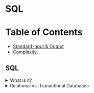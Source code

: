 # SQL

# Table of Contents
* [Standard Input & Output](Standard-Input-&-Output)
* [Complexity](complexity)

## SQL
<details><summary>What is it?</summary>
<p>
<li> Sturctured Query Language - language for structured database management and data manipulation
<li>Used to (1) read and retrieve data, (2) write data, and (3) update data
</p>
</details>

<details><summary>Relational vs. Tranactional Databases</summary>
<p>
<table style="width:100%">
  <tr>
    <th>Relational</th>
    <th>Transactional</th> 
  </tr>
  <tr>
    <td> 
	    <ul>
		    <li>shows relationshop between tables</li>
		    <li>allows for easy querying and data manipulation  </li>
		    <li>pineapples</li>
	   </ul>
    </td>
    <td>Jill</td>
  </tr>

</table>

</p>
</details>
<!--stackedit_data:
eyJoaXN0b3J5IjpbLTE4MjEwMzUzMjAsLTgyNzk5MDY2OSw3Mz
A5OTgxMTZdfQ==
-->